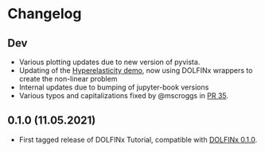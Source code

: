 # Changelog

## Dev
- Various plotting updates due to new version of pyvista.
- Updating of the [Hyperelasticity demo](https://github.com/jorgensd/dolfinx-tutorial/blob/dokken/jupyterbook/chapter2/hyperelasticity.ipynb), now using DOLFINx wrappers to create the non-linear problem
- Internal updates due to bumping of jupyter-book versions
- Various typos and capitalizations fixed by @mscroggs in [PR 35](https://github.com/jorgensd/dolfinx-tutorial/pull/35).



## 0.1.0 (11.05.2021)
- First tagged release of DOLFINx Tutorial, compatible with [DOLFINx 0.1.0](https://github.com/FEniCS/dolfinx/releases/tag/0.1.0).